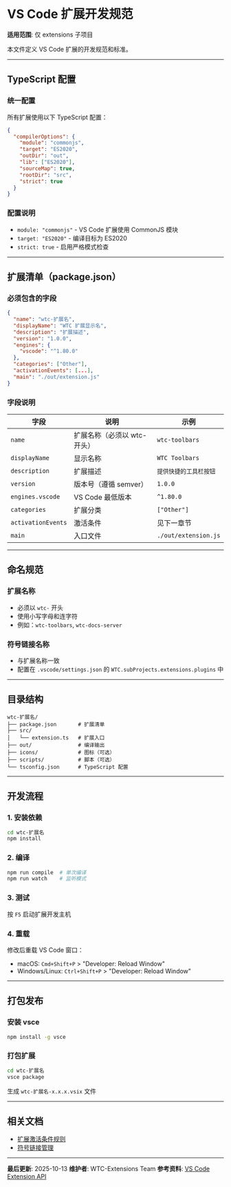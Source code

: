 # VS Code 扩展开发规范

**适用范围**: 仅 extensions 子项目

本文件定义 VS Code 扩展的开发规范和标准。

---

## TypeScript 配置

### 统一配置

所有扩展使用以下 TypeScript 配置：

```json
{
  "compilerOptions": {
    "module": "commonjs",
    "target": "ES2020",
    "outDir": "out",
    "lib": ["ES2020"],
    "sourceMap": true,
    "rootDir": "src",
    "strict": true
  }
}
```

### 配置说明

- `module: "commonjs"` - VS Code 扩展使用 CommonJS 模块
- `target: "ES2020"` - 编译目标为 ES2020
- `strict: true` - 启用严格模式检查

---

## 扩展清单（package.json）

### 必须包含的字段

```json
{
  "name": "wtc-扩展名",
  "displayName": "WTC 扩展显示名",
  "description": "扩展描述",
  "version": "1.0.0",
  "engines": {
    "vscode": "^1.80.0"
  },
  "categories": ["Other"],
  "activationEvents": [...],
  "main": "./out/extension.js"
}
```

### 字段说明

| 字段 | 说明 | 示例 |
|------|------|------|
| `name` | 扩展名称（必须以 wtc- 开头） | `wtc-toolbars` |
| `displayName` | 显示名称 | `WTC Toolbars` |
| `description` | 扩展描述 | `提供快捷的工具栏按钮` |
| `version` | 版本号（遵循 semver） | `1.0.0` |
| `engines.vscode` | VS Code 最低版本 | `^1.80.0` |
| `categories` | 扩展分类 | `["Other"]` |
| `activationEvents` | 激活条件 | 见下一章节 |
| `main` | 入口文件 | `./out/extension.js` |

---

## 命名规范

### 扩展名称

- 必须以 `wtc-` 开头
- 使用小写字母和连字符
- 例如：`wtc-toolbars`, `wtc-docs-server`

### 符号链接名称

- 与扩展名称一致
- 配置在 `.vscode/settings.json` 的 `WTC.subProjects.extensions.plugins` 中

---

## 目录结构

```
wtc-扩展名/
├── package.json       # 扩展清单
├── src/
│   └── extension.ts   # 扩展入口
├── out/               # 编译输出
├── icons/             # 图标（可选）
├── scripts/           # 脚本（可选）
└── tsconfig.json      # TypeScript 配置
```

---

## 开发流程

### 1. 安装依赖

```bash
cd wtc-扩展名
npm install
```

### 2. 编译

```bash
npm run compile  # 单次编译
npm run watch    # 监听模式
```

### 3. 测试

按 `F5` 启动扩展开发主机

### 4. 重载

修改后重载 VS Code 窗口：
- macOS: `Cmd+Shift+P` > "Developer: Reload Window"
- Windows/Linux: `Ctrl+Shift+P` > "Developer: Reload Window"

---

## 打包发布

### 安装 vsce

```bash
npm install -g vsce
```

### 打包扩展

```bash
cd wtc-扩展名
vsce package
```

生成 `wtc-扩展名-x.x.x.vsix` 文件

---

## 相关文档

- [扩展激活条件规则](./activation)
- [符号链接管理](./symlink-management)

---

**最后更新**: 2025-10-13
**维护者**: WTC-Extensions Team
**参考资料**: [VS Code Extension API](https://code.visualstudio.com/api)
